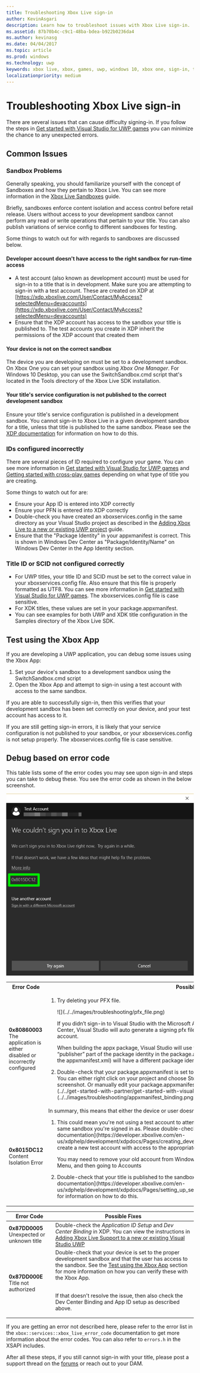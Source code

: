 ```yaml
---
title: Troubleshooting Xbox Live sign-in
author: KevinAsgari
description: Learn how to troubleshoot issues with Xbox Live sign-in.
ms.assetid: 87b70b4c-c9c1-48ba-bdea-b922b0236da4
ms.author: kevinasg
ms.date: 04/04/2017
ms.topic: article
ms.prod: windows
ms.technology: uwp
keywords: xbox live, xbox, games, uwp, windows 10, xbox one, sign-in, troubleshoot
localizationpriority: medium
---
```


# Troubleshooting Xbox Live sign-in

There are several issues that can cause difficulty signing-in.  If you follow the steps in [Get started with Visual Studio for UWP games](../../get-started-with-partner/get-started-with-visual-studio-and-uwp.md) you can minimize the chance to any unexpected errors.

## Common Issues

### Sandbox Problems
Generally speaking, you should familiarize yourself with the concept of Sandboxes and how they pertain to Xbox Live.  You can see more information in the [Xbox Live Sandboxes](../../xbox-live-sandboxes.md) guide.

Briefly, sandboxes enforce content isolation and access control before retail release.  Users without access to your development sandbox cannot perform any read or write operations that pertain to your title.  You can also publish variations of service config to different sandboxes for testing.

Some things to watch out for with regards to sandboxes are discussed below.

#### Developer account doesn't have access to the right sandbox for run-time access
* A test account (also known as development account) must be used for sign-in to a title that is in development.  Make sure you are attempting to sign-in with a test account.  These are created on XDP at [https://xdp.xboxlive.com/User/Contact/MyAccess?selectedMenu=devaccounts](https://xdp.xboxlive.com/User/Contact/MyAccess?selectedMenu=devaccounts)
* Ensure that the XDP account has access to the sandbox your title is published to.  The test accounts you create in XDP inherit the permissions of the XDP account that created them

#### Your device is not on the correct sandbox
The device you are developing on must be set to a development sandbox.  On Xbox One you can set your sandbox using *Xbox One Manager*.  For Windows 10 Desktop, you can use the SwitchSandbox.cmd script that's located in the Tools directory of the Xbox Live SDK installation.

#### Your title's service configuration is not published to the correct development sandbox
Ensure your title's service configuration is published in a development sandbox.  You cannot sign-in to Xbox Live in a given development sandbox for a title, unless that title is published to the same sandbox.  Please see the [XDP documentation](https://developer.xboxlive.com/en-us/xdphelp/development/xdpdocs/Pages/setting_up_service_configuration_03_31_16.aspx#PublishServiceConfig) for information on how to do this.

### IDs configured incorrectly
There are several pieces of ID required to configure your game.  You can see more information in [Get started with Visual Studio for UWP games](../../get-started-with-partner/get-started-with-visual-studio-and-uwp.md) and [Getting started with cross-play games](../../get-started-with-partner/get-started-with-cross-play-games.md) depending on what type of title you are creating.

Some things to watch out for are:
* Ensure your  App ID is entered into XDP correctly
* Ensure your PFN is entered into XDP correctly
* Double-check you have created an xboxservices.config in the same directory as your Visual Studio project as described in the [Adding Xbox Live to a new or existing UWP project](../../get-started-with-partner/get-started-with-visual-studio-and-uwp.md) guide.
* Ensure that the "Package Identity" in your appxmanifest is correct.  This is shown in Windows Dev Center as "Package/Identity/Name" on Windows Dev Center in the App Identity section.

### Title ID or SCID not configured correctly
- For UWP titles, your title ID and SCID must be set to the correct value in your xboxservices.config file.  Also ensure that this file is properly formatted as UTF8.  You can see more information in [Get started with Visual Studio for UWP games](../../get-started-with-partner/get-started-with-visual-studio-and-uwp.md). The xboxservices.config file is case sensitive. 
- For XDK titles, these values are set in your package.appxmanifest.
- You can see examples for both UWP and XDK title configuration in the Samples directory of the Xbox Live SDK.

<a name="test-xbox-app"></a>
## Test using the Xbox App
If you are developing a UWP application, you can debug some issues using the Xbox App:
1. Set your device's sandbox to a development sandbox using the SwitchSandbox.cmd script
2. Open the Xbox App and attempt to sign-in using a test account with access to the same sandbox.

If you are able to successfully sign-in, then this verifies that your development sandbox has been set correctly on your device, and your test account has access to it.

If you are still getting sign-in errors, it is likely that your service configuration is not published to your sandbox, or your xboxservices.config is not setup properly. The xboxservices.config file is case sensitive.

## Debug based on error code
This table lists some of the error codes you may see upon sign-in and steps you can take to debug these.  You see the error code as shown in the below screenshot.

![](../../images/troubleshooting/sign_in_error.png)

<table>

  <tr>
    <th>Error Code</th><th>Possible Fixes</th>
  </tr>

<tr>
  <td>
    <b>0x80860003</b>
    <br>The application is either disabled or incorrectly configured
  </td>

  <td>
  <ol>
  <li markdown="1">
  Try deleting your PFX file.
  <p></p>
  ![](../../images/troubleshooting/pfx_file.png)
  <p></p>
  If you didn’t sign-in to Visual Studio with the Microsoft Account used for provisioning the app at Windows Dev Center, Visual Studio will auto generate a signing pfx file based on your personal Microsoft Account or your domain account.
  <p></p>
  When building the appx package, Visual Studio will use that auto generated pfx to sign the package & alter the “publisher” part of the package identity in the package.appxmanifest. As a result, the produced bits (specifically, the appxmanifest.xml) will have a different package identity than what you intend to use.
  </li>
  <p></p>
  <li markdown="1">
  Double-check that your package.appxmanifest is set to the same application identity as your title on Dev Center.  You can either right click on your project and choose Store -> Associate App With Store... as shown in the below screenshot.  Or manually edit your package.appxmanifest.  See [Get started with Visual Studio for UWP games](../../get-started-with-partner/get-started-with-visual-studio-and-uwp.md) for more information.
  ![](../../images/troubleshooting/appxmanifest_binding.png)
  </li>
  </ol>
  </td>

</tr>

<tr>
  <td>
    <b>0x8015DC12</b>
    <br>Content Isolation Error
  </td>
  <td>
  In summary, this means that either the device or user doesn't have access to the specified title.
  <p></p>
  <ol>
  <li markdown="1">This could mean you're not using a test account to attempt sign-in, or your test account doesn't have access to the same sandbox you're signed in as. Please double-check the instructions on creating test accounts at [XDP documentation](https://developer.xboxlive.com/en-us/xdphelp/development/xdpdocs/Pages/creating_development_accounts_03_31_16.aspx) and if necessary create a new test account with access to the appropriate sandbox.
  </li>
  <p></p>
  You may need to remove your old account from Windows 10, you can do that by going to Settings from the Start Menu, and then going to Accounts
  <p></p>
  <li markdown="1">Double-check that your title is published to the sandbox that you are trying to use.  Please see the [XDP documentation](https://developer.xboxlive.com/en-us/xdphelp/development/xdpdocs/Pages/setting_up_service_configuration_03_31_16.aspx#PublishServiceConfig) for information on how to do this.
  </li>
  </ol>
  </td>
</tr>

</table>


| Error Code | Possible Fixes |
|------------|----------------|
| **0x87DD0005**<br>Unexpected or unknown title | Double-check the *Application ID Setup* and *Dev Center Binding* in XDP.  You can view the instructions in [Adding Xbox Live Support to a new or existing Visual Studio UWP](../../images/troubleshooting/dev_center_binding.png) |
| **0x87DD000E**<br>Title not authorized | Double-check that your device is set to the proper development sandbox and that the user has access to the sandbox.  See the [Test using the Xbox App](#test-xbox-app) section for more information on how you can verify these with the Xbox App.<p><br>If that doesn't resolve the issue, then also check the Dev Center Binding and App ID setup as described above.

If you are getting an error not described here, please refer to the error list in the ```xbox::services::xbox_live_error_code``` documentation to get more information about the error codes.  You can also refer to ```errors.h``` in the XSAPI includes.

After all these steps, if you still cannot sign-in with your title, please post a support thread on the [forums](http://forums.xboxlive.com) or reach out to your DAM.
